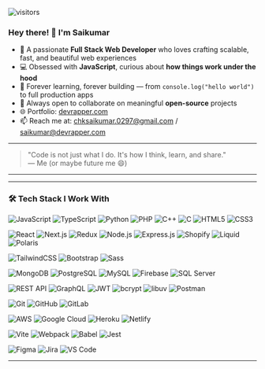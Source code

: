 ![visitors](https://visitor-badge.glitch.me/badge?page_id=chksaikumar)

### Hey there! 👋 I'm Saikumar

- 🧠 A passionate **Full Stack Web Developer** who loves crafting scalable, fast, and beautiful web experiences  
- 💻 Obsessed with **JavaScript**, curious about **how things work under the hood**  
- 💬 Forever learning, forever building — from `console.log("hello world")` to full production apps  
- 💞️ Always open to collaborate on meaningful **open-source** projects  
- 🌐 Portfolio: [devrapper.com](https://devrapper.com)  
- 📫 Reach me at: chksaikumar.0297@gmail.com / saikumar@devrapper.com  

---

> "Code is not just what I do. It's how I think, learn, and share."  
> — Me (or maybe future me 😄)

---

---

### 🛠️ Tech Stack I Work With

![JavaScript](https://img.shields.io/badge/-JavaScript-F7DF1E?logo=javascript&logoColor=black&style=flat)
![TypeScript](https://img.shields.io/badge/-TypeScript-3178C6?logo=typescript&logoColor=white&style=flat)
![Python](https://img.shields.io/badge/-Python-3776AB?logo=python&logoColor=white&style=flat)
![PHP](https://img.shields.io/badge/-PHP-777BB4?logo=php&logoColor=white&style=flat)
![C++](https://img.shields.io/badge/-C++-00599C?logo=c%2B%2B&logoColor=white&style=flat)
![C](https://img.shields.io/badge/-C-00599C?logo=c&logoColor=white&style=flat)
![HTML5](https://img.shields.io/badge/-HTML5-E34F26?logo=html5&logoColor=white&style=flat)
![CSS3](https://img.shields.io/badge/-CSS3-1572B6?logo=css3&logoColor=white&style=flat)

![React](https://img.shields.io/badge/-React-61DAFB?logo=react&logoColor=black&style=flat)
![Next.js](https://img.shields.io/badge/-Next.js-000000?logo=next.js&logoColor=white&style=flat)
![Redux](https://img.shields.io/badge/-Redux-764ABC?logo=redux&logoColor=white&style=flat)
![Node.js](https://img.shields.io/badge/-Node.js-339933?logo=node.js&logoColor=white&style=flat)
![Express.js](https://img.shields.io/badge/-Express.js-000000?logo=express&logoColor=white&style=flat)
![Shopify](https://img.shields.io/badge/-Shopify-7AB55C?logo=shopify&logoColor=white&style=flat)
![Liquid](https://img.shields.io/badge/-Liquid-FA7343?style=flat)
![Polaris](https://img.shields.io/badge/-Polaris-008060?style=flat&logo=shopify&logoColor=white)

![TailwindCSS](https://img.shields.io/badge/-TailwindCSS-06B6D4?logo=tailwind-css&logoColor=white&style=flat)
![Bootstrap](https://img.shields.io/badge/-Bootstrap-7952B3?logo=bootstrap&logoColor=white&style=flat)
![Sass](https://img.shields.io/badge/-Sass-CC6699?logo=sass&logoColor=white&style=flat)

![MongoDB](https://img.shields.io/badge/-MongoDB-47A248?logo=mongodb&logoColor=white&style=flat)
![PostgreSQL](https://img.shields.io/badge/-PostgreSQL-4169E1?logo=postgresql&logoColor=white&style=flat)
![MySQL](https://img.shields.io/badge/-MySQL-4479A1?logo=mysql&logoColor=white&style=flat)
![Firebase](https://img.shields.io/badge/-Firebase-FFCA28?logo=firebase&logoColor=black&style=flat)
![SQL Server](https://img.shields.io/badge/-SQL%20Server-CC2927?logo=microsoft-sql-server&logoColor=white&style=flat)

![REST API](https://img.shields.io/badge/-REST%20API-000000?style=flat)
![GraphQL](https://img.shields.io/badge/-GraphQL-E10098?logo=graphql&logoColor=white&style=flat)
![JWT](https://img.shields.io/badge/-JWT-000000?logo=jsonwebtokens&logoColor=white&style=flat)
![bcrypt](https://img.shields.io/badge/-bcrypt-333333?style=flat)
![libuv](https://img.shields.io/badge/-libuv-0082C9?style=flat)
![Postman](https://img.shields.io/badge/-Postman-FF6C37?logo=postman&logoColor=white&style=flat)

![Git](https://img.shields.io/badge/-Git-F05032?logo=git&logoColor=white&style=flat)
![GitHub](https://img.shields.io/badge/-GitHub-181717?logo=github&logoColor=white&style=flat)
![GitLab](https://img.shields.io/badge/-GitLab-FC6D26?logo=gitlab&logoColor=white&style=flat)

![AWS](https://img.shields.io/badge/-AWS-232F3E?logo=amazon-aws&logoColor=white&style=flat)
![Google Cloud](https://img.shields.io/badge/-Google%20Cloud-4285F4?logo=google-cloud&logoColor=white&style=flat)
![Heroku](https://img.shields.io/badge/-Heroku-430098?logo=heroku&logoColor=white&style=flat)
![Netlify](https://img.shields.io/badge/-Netlify-00C7B7?logo=netlify&logoColor=white&style=flat)

![Vite](https://img.shields.io/badge/-Vite-646CFF?logo=vite&logoColor=white&style=flat)
![Webpack](https://img.shields.io/badge/-Webpack-8DD6F9?logo=webpack&logoColor=black&style=flat)
![Babel](https://img.shields.io/badge/-Babel-F9DC3E?logo=babel&logoColor=black&style=flat)
![Jest](https://img.shields.io/badge/-Jest-C21325?logo=jest&logoColor=white&style=flat)

![Figma](https://img.shields.io/badge/-Figma-F24E1E?logo=figma&logoColor=white&style=flat)
![Jira](https://img.shields.io/badge/-Jira-0052CC?logo=jira&logoColor=white&style=flat)
![VS Code](https://img.shields.io/badge/-VS%20Code-007ACC?logo=visual-studio-code&logoColor=white&style=flat)


---






<!---
chksaikumar/chksaikumar is a ✨ special ✨ repository because its README.md (this file) appears on your GitHub profile.

You can click the Preview link to take a look at your changes.
--->

